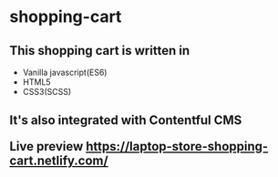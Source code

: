 # shopping-cart

<h2>This shopping cart is written in </h2>
<ul>
  <li>Vanilla javascript(ES6)</li>
  <li>HTML5</li>
  <li>CSS3(SCSS)</li>
</ul>

<h2>It's also integrated with Contentful CMS</p>


Live preview https://laptop-store-shopping-cart.netlify.com/
